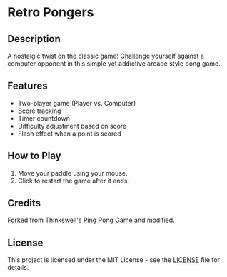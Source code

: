 # Retro Pongers

## Description
A nostalgic twist on the classic game! Challenge yourself against a computer opponent in this simple yet addictive arcade style pong game.

## Features
- Two-player game (Player vs. Computer)
- Score tracking
- Timer countdown
- Difficulty adjustment based on score
- Flash effect when a point is scored

## How to Play
1. Move your paddle using your mouse.
2. Click to restart the game after it ends.

## Credits
Forked from [Thinkswell's Ping Pong Game](https://github.com/thinkswell/javascript-mini-projects/tree/master/PingPongGame) and modified.

## License
This project is licensed under the MIT License - see the [LICENSE](LICENSE) file for details.
